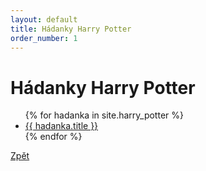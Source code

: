 ```yaml
---
layout: default
title: Hádanky Harry Potter
order_number: 1
---
```

<html>
	<head>
		<meta charset="utf-8">
		<title>{{ page.title }}</title>
	</head>
	<body>
		<div class="uvod">
			<h1>Hádanky Harry Potter</h1>
			<ul>
				{% for hadanka in site.harry_potter %}
				<li>
					<a href="{{ site.baseurl }}{{ hadanka.url }}">{{ hadanka.title }}</a>
					<!-- {{ post.excerpt }} -->
				</li>
				{% endfor %}
			</ul>
			<a href="{{ site.baseurl }}/">Zpět</a>
		</div>
	</body>
</html>